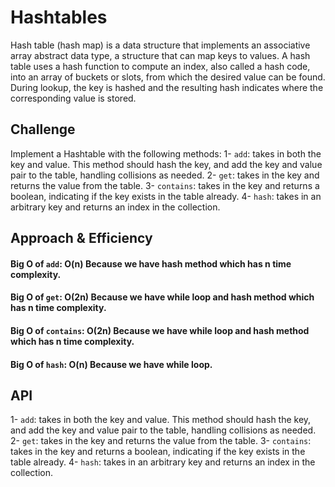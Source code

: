# Hashtables
Hash table (hash map) is a data structure that implements an associative array abstract data type, a structure that can map keys to values. A hash table uses a hash function to compute an index, also called a hash code, into an array of buckets or slots, from which the desired value can be found. During lookup, the key is hashed and the resulting hash indicates where the corresponding value is stored.

## Challenge
Implement a Hashtable with the following methods:
1- `add`: takes in both the key and value. This method should hash the key, and add the key and value pair to the table, handling collisions as needed.
2- `get`: takes in the key and returns the value from the table.
3- `contains`: takes in the key and returns a boolean, indicating if the key exists in the table already.
4- `hash`: takes in an arbitrary key and returns an index in the collection.

## Approach & Efficiency
#### Big O of `add`: O(n) Because we have hash method which has n time complexity.

#### Big O of `get`: O(2n) Because we have while loop and hash method which has n time complexity.

#### Big O of `contains`: O(2n) Because we have while loop and hash method which has n time complexity.

#### Big O of `hash`: O(n) Because we have while loop.

## API
<!-- Description of each method publicly available in each of your hashtable -->
1- `add`: takes in both the key and value. This method should hash the key, and add the key and value pair to the table, handling collisions as needed.
2- `get`: takes in the key and returns the value from the table.
3- `contains`: takes in the key and returns a boolean, indicating if the key exists in the table already.
4- `hash`: takes in an arbitrary key and returns an index in the collection.